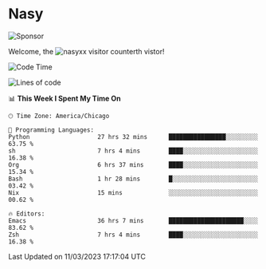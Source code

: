 # Nasy

<!--
<p align="center">
<img height="200" src="https://github-readme-stats.vercel.app/api?username=nasyxx&count_private=true&show_icons=true&theme=dracula&include_all_commits=true"/>
<img height="200" src="https://github-readme-stats.vercel.app/api/top-langs/?username=nasyxx&theme=dracula&hide=html,jupyter+notebook&count_private=true&show_icons=true"/>
</p>

  
----------------
-->

![Sponsor](https://img.shields.io/static/v1.svg?label=Sponsor&message=%E2%9D%A4&logo=GitHub&style=flat&color=pink)
 
Welcome, the ![nasyxx visitor counter](https://count.getloli.com/get/@nasyxx?theme=rule34)th vistor!
 
<!--START_SECTION:waka-->
![Code Time](http://img.shields.io/badge/Code%20Time-3%2C248%20hrs%208%20mins-blue)

![Lines of code](https://img.shields.io/badge/From%20Hello%20World%20I%27ve%20Written-6.2%20million%20lines%20of%20code-blue)

📊 **This Week I Spent My Time On** 

```text
🕑︎ Time Zone: America/Chicago

💬 Programming Languages: 
Python                   27 hrs 32 mins      ████████████████░░░░░░░░░   63.75 % 
sh                       7 hrs 4 mins        ████░░░░░░░░░░░░░░░░░░░░░   16.38 % 
Org                      6 hrs 37 mins       ████░░░░░░░░░░░░░░░░░░░░░   15.34 % 
Bash                     1 hr 28 mins        █░░░░░░░░░░░░░░░░░░░░░░░░   03.42 % 
Nix                      15 mins             ░░░░░░░░░░░░░░░░░░░░░░░░░   00.62 % 

🔥 Editors: 
Emacs                    36 hrs 7 mins       █████████████████████░░░░   83.62 % 
Zsh                      7 hrs 4 mins        ████░░░░░░░░░░░░░░░░░░░░░   16.38 % 
```


 Last Updated on 11/03/2023 17:17:04 UTC
<!--END_SECTION:waka-->

<!-- ![visitors](https://visitor-badge.laobi.icu/badge?page_id=nasyxx.nasyxx) -->
